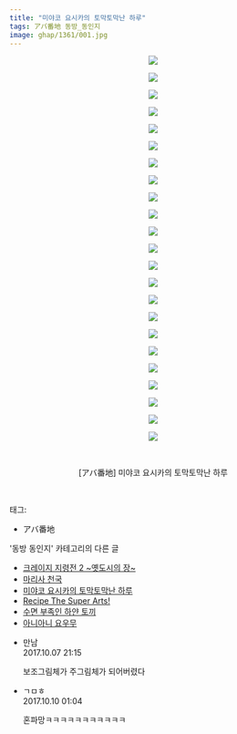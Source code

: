 ```yaml
---
title: "미야코 요시카의 토막토막난 하루"
tags: アバ番地 동방_동인지
image: ghap/1361/001.jpg
---
```

<div class="article">
<p style="text-align: center; clear: none; float: none;"><img src="{{ site.nasurl }}/ghap/1361/001.jpg"/></p>
<p style="text-align: center; clear: none; float: none;"><img src="{{ site.nasurl }}/ghap/1361/002.jpg"/></p>
<p style="text-align: center; clear: none; float: none;"><img src="{{ site.nasurl }}/ghap/1361/003.jpg"/></p>
<p style="text-align: center; clear: none; float: none;"><img src="{{ site.nasurl }}/ghap/1361/004.jpg"/></p>
<p style="text-align: center; clear: none; float: none;"><img src="{{ site.nasurl }}/ghap/1361/005.jpg"/></p>
<p style="text-align: center; clear: none; float: none;"><img src="{{ site.nasurl }}/ghap/1361/006.jpg"/></p>
<p style="text-align: center; clear: none; float: none;"><img src="{{ site.nasurl }}/ghap/1361/007.jpg"/></p>
<p style="text-align: center; clear: none; float: none;"><img src="{{ site.nasurl }}/ghap/1361/008.jpg"/></p>
<p style="text-align: center; clear: none; float: none;"><img src="{{ site.nasurl }}/ghap/1361/009.jpg"/></p>
<p style="text-align: center; clear: none; float: none;"><img src="{{ site.nasurl }}/ghap/1361/010.jpg"/></p>
<p style="text-align: center; clear: none; float: none;"><img src="{{ site.nasurl }}/ghap/1361/011.jpg"/></p>
<p style="text-align: center; clear: none; float: none;"><img src="{{ site.nasurl }}/ghap/1361/012.jpg"/></p>
<p style="text-align: center; clear: none; float: none;"><img src="{{ site.nasurl }}/ghap/1361/013.jpg"/></p>
<p style="text-align: center; clear: none; float: none;"><img src="{{ site.nasurl }}/ghap/1361/014.jpg"/></p>
<p style="text-align: center; clear: none; float: none;"><img src="{{ site.nasurl }}/ghap/1361/015.jpg"/></p>
<p style="text-align: center; clear: none; float: none;"><img src="{{ site.nasurl }}/ghap/1361/016.jpg"/></p>
<p style="text-align: center; clear: none; float: none;"><img src="{{ site.nasurl }}/ghap/1361/017.jpg"/></p>
<p style="text-align: center; clear: none; float: none;"><img src="{{ site.nasurl }}/ghap/1361/018.jpg"/></p>
<p style="text-align: center; clear: none; float: none;"><img src="{{ site.nasurl }}/ghap/1361/019.jpg"/></p>
<p style="text-align: center; clear: none; float: none;"><img src="{{ site.nasurl }}/ghap/1361/020.jpg"/></p>
<p style="text-align: center; clear: none; float: none;"><img src="{{ site.nasurl }}/ghap/1361/021.jpg"/></p>
<p style="text-align: center; clear: none; float: none;"><img src="{{ site.nasurl }}/ghap/1361/022.jpg"/></p>
<p style="text-align: center; clear: none; float: none;"><img src="{{ site.nasurl }}/ghap/1361/023.jpg"/></p>
<p style="text-align: center; clear: none; float: none;"><br/></p>
<p style="text-align: center; clear: none; float: none;">[アバ番地] 미야코 요시카의 토막토막난 하루</p>
<p><br/></p>
</div><div class="tagTrail">
<p>태그: </p>
<ul>
<li>アバ番地</li>
</ul>
</div><div class="another">
<p>'동방 동인지' 카테고리의 다른 글</p>
<ul>
<li><a href="/2016-08-05-ghap_1363">크레이지 지령전 2 ~옛도시의 장~</a></li>
<li><a href="/2016-08-05-ghap_1362">마리사 천국</a></li>
<li><a href="/2016-08-05-ghap_1361">미야코 요시카의 토막토막난 하루</a></li>
<li><a href="/2016-08-05-ghap_1360">Recipe The Super Arts!</a></li>
<li><a href="/2016-08-05-ghap_1359">수면 부족인 하얀 토끼</a></li>
<li><a href="/2016-08-05-ghap_1358">아니아니 요우무</a></li>
</ul>
</div><div class="cb_module cb_fluid">
<div class="cb_wrt cb_profile">
<div class="comment">
<ul>
<li class="cb_thumb_off" id="comment15099152">
<div class="cb_comment_area">
<div class="cb_info_area">
<div class="cb_section">
<span class="cb_nick_name">만남</span>
</div>
<div class="cb_section">
<span class="cb_date">2017.10.07 21:15 </span>
</div>
</div>
<div class="cb_dsc_comment">
<p class="cb_dsc">
											보조그림체가 주그림체가 되어버렸다
										</p>
</div>
</div></li>
<li class="cb_thumb_off" id="comment15101487">
<div class="cb_comment_area">
<div class="cb_info_area">
<div class="cb_section">
<span class="cb_nick_name">ㄱㅁㅎ</span>
</div>
<div class="cb_section">
<span class="cb_date">2017.10.10 01:04 </span>
</div>
</div>
<div class="cb_dsc_comment">
<p class="cb_dsc">
											혼파망ㅋㅋㅋㅋㅋㅋㅋㅋㅋㅋㅋ
										</p>
</div>
</div></li>
</ul>
</div>
</div><!-- commentList close -->
</div>
<br/>
<p id="refer"></p>
<br/>
